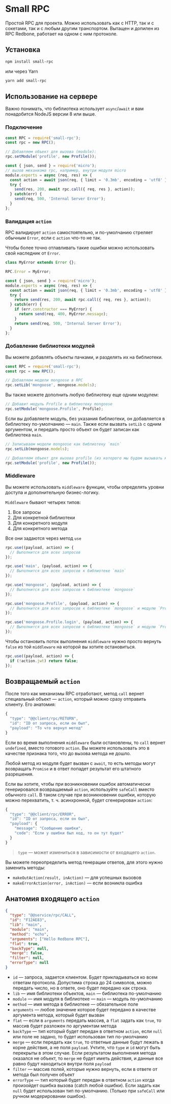 # Small RPC

Простой RPC для проекта. Можно использовать как с HTTP, так и с сокетами, так и с любым другим транспортом.
Вытащен и допилен из RPC Redbone, работает на одном с ним протоколе.

## Установка
```sh
npm install small-rpc
```
или через Yarn
```sh
yarn add small-rpc
```

## Использование на сервере
Важно понимать, что библиотека использует `async`/`await` и вам понадобится NodeJS версии 8 или выше.
### Подключение
```javascript
const RPC = require('small-rpc');
const rpc = new RPC();

// Добавляем объект для вызова (module):
rpc.setModule('profile', new Profile());
```

```javascript
const { json, send } = require('micro');
// вызов механизма rpc, например, внутри модуля micro
module.exports = async (req, res) => {
  const action = await json(req, { limit = '0.3mb', encoding = 'utf8' });
  try {
    send(res, 200, await rpc.call({ req, res }, action));
  } catch(err) {
    send(req, 500, 'Internal Server Error');
  }
};
```

### Валидация `action`
RPC валидирует `action` самостоятельно, и по-умолчанию стреляет обычным `Error`, если с `action` что-то не так.

Чтобы более точно отлавливать такие ошибки можно использовать свой наследник от `Error`.

```javascript
class MyError extends Error {};

RPC.Error = MyError;

const { json, send } = require('micro');
module.exports = async (req, res) => {
  const action = await json(req, { limit = '0.3mb', encoding = 'utf8' });
  try {
    return send(res, 200, await rpc.call({ req, res }, action));
  } catch(err) {
    if (err.constructor === MyError) {
      return send(req, 400, MyError.message);
    }
    return send(req, 500, 'Internal Server Error');
  }
};
```

### Добавление библиотеки модулей
Вы можете добавлять объекты пачками, и разделять их на библиотеки.
```javascript
const RPC = require('small-rpc');
const rpc = new RPC();

// Добавляем модели mongoose в RPC
rpc.setLib('mongoose', mongoose.models);
```

Вы также можете дополнить любую библиотеку еще одним модулем:
```javascript
// Добавит модуль Profile в библиотеку mongoose
rpc.setModule('mongoose.Profile', Profile);
```

Если вы добавляете модуль, без указания библиотеки, он добавляется в библиотеку по-умолчанию — `main`.
Также если вызвать `setLib` с одним аргументом, и передать просто объект он будет записан как библиотека `main`.

```javascript
// Записываем модели mongoose как библиотеку `main`
rpc.setLib(mongoose.models);

// Добавляем объект для вызова profile (из которого мы будем вызывать методы) в библиотеку `main`
rpc.setModule('profile', new Profile());
```

### Middleware
Вы можете использовать `middleware` функции, чтобы определять уровни доступа и дополнительную бизнес-логику.

`Middleware` бывают четырех типов:
1. Все запросы
2. Для конкретной библиотеки
3. Для конкретного модуля
4. Для конкретного метода

Все они задаются через метод `use`
```javascript
rpc.use((payload, action) => {
  // Выполнится для всех запросов
});

rpc.use('main', (payload, action) => {
  // Выполнится для всех запросов к библиотеке `main`
});

rpc.use('mongoose', (payload, action) => {
  // Выполнится для всех запросов к библиотеке `mongoose`
});

rpc.use('mongoose.Profile', (payload, action) => {
  // Выполнится для всех запросов к библиотеке `mongoose` и модулю `Profile`
});

rpc.use('mongoose.Profile.login', (payload, action) => {
  // Выполнится для всех запросов к библиотеке `mongoose` и модулю `Profile` при вызове метода `login`
});
```

Чтобы остановить поток выполнения `middleware` нужно просто вернуть `false` из той `middleware` на которой вы хотите остановиться.

```javascript
rpc.use((payload, action) => {
  if (!action.jwt) return false;
});
```

## Возвращаемый `action`

После того как механизмы RPC отработают, метод `call` вернет специальный объект — `action`, который можно сразу отправить клиенту. Его анатомия:
```javascript
{
  "type": "@@client/rpc/RETURN",
  "id": "ID от запроса, если он был",
  "payload": "То что вернул метод"
}
```

Если во время выполнения `middleware` были остановлены, то `call` вернет `undefined`, вместо готового `action`. Вы можете использовать это в качестве признака того, что до вызова метода не дошло.

Любой метод из модуля будет вызван с `await`,  то есть методы могут возвращать `Promise` и в ответ попадет результат его штатного разрешения.

Если вы хотите, чтобы при возникновении ошибок автоматически генерировался возвращаемый `action`, используйте `safeCall` вместо обычного `call`. В таком случае при возникновении ошибки, которую можно перехватить, т. ч. асинхронной, будет сгенерирован `action`:
```javascript
{
  "type": "@@client/rpc/ERROR",
  "id": "ID от запроса, если он был",
  "payload": {
    "message": "Сообщение ошибки",
    "code": "Eсли у ошибки был код, то он тут будет"
  }
}
```
> `type` — может измениться в зависимости от входящего `action`.

Вы можете переопределить метод генерации ответов, для этого нужно заменить методы:
- `makeOutAction(result, inAction)` — для успешных вызовов
- `makeErrorAction(error, inAction)` — если возникла ошибка


## Анатомия входящего `action`
```json
{
  "type": "@@service/rpc/CALL",
  "id": "F12AE83",
  "lib": "main",
  "module": "main",
  "method": "echo",
  "arguments": ["Hello Redbone RPC"],
  "flat": true,
  "backType": null,
  "merge": false,
  "filter": null,
  "errorType": null
}
```

- `id` — запроса, задается клиентом. Будет прикладываться ко всем ответам протокола. Допустима строка до 24 символов, можно передать число, но в ответе, оно будет передано как строка.
- `lib` — имя библиотеки объектов, `main` — библиотека по-умолчанию
- `module` — имя модуля в библиотеке — `main`  — модуль по-умолчанию
- `method` — имя метода в библиотеке — обязательное поле
- `arguments` — любое значение которое будет передано в качестве аргумента метода, который будет вызван
- `flat` — если в `arguments` передать массив, а `flat` задать как `true`, то массив будет разложен по аргументам метода
- `backType` — тип который будет передан в ответном `action`, если `null` или поле не задано, то будет использован тип по-умолчанию
- `merge` — если передать как `true`, то ответные данные будут лежать в корне действия, а не поля `payload`. Учтите, что `type` и `id` могут быть перекрыты в этом случае. Если результатом выполнения метода оказался не объект, то `merge` не будет иметь действия, и данные все равно будут находиться внутри поля `payload`
- `filter` — массив полей, которые нужно вернуть, если в ответе от метода был получен объект
- `errorType` — тип который будет передан в ответном `action` когда произойдет ошибка вызова (catch любой ошибки). Если задать как `null` будет использован тип по-умолчанию. (Только при `safeCall` или ручном модерировании ошибок).
